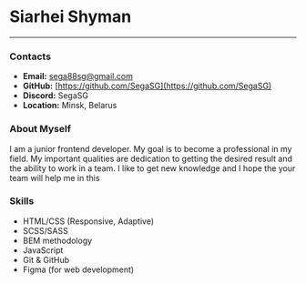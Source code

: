 # Siarhei Shyman #

***

### Contacts ###

* __Email:__ sega88sg@gmail.com
* __GitHub:__ [https://github.com/SegaSG](https://github.com/SegaSG)
* __Discord:__ SegaSG
* __Location:__ Minsk, Belarus
  
### About Myself ###

I am a junior frontend developer. My goal is to become a professional in my field. My important qualities are dedication to getting the desired result and the ability to work in a team.
I like to get new knowledge and I hope the your team will help me in this

### Skills ###

* HTML/CSS (Responsive, Adaptive)
* SCSS/SASS
* BEM methodology
* JavaScript
* Git & GitHub
* Figma (for web development)